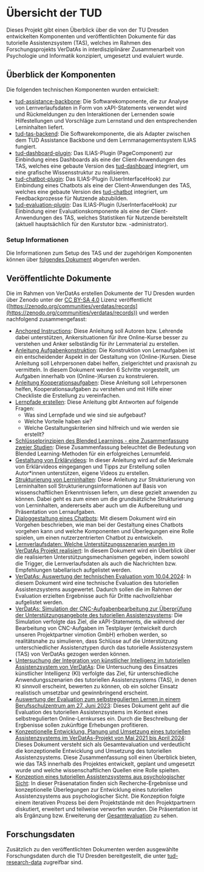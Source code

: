 # Übersicht der TUD

Dieses Projekt gibt einen Überblick über die von der TU Dresden entwickelten Komponenten und veröffentlichten Dokumente für das tutorielle Assistenzsystem (TAS), welches im Rahmen des Forschungsprojekts VerDatAs in interdisziplinärer Zusammenarbeit von Psychologie und Informatik konzipiert, umgesetzt und evaluiert wurde.

## Überblick der Komponenten

Die folgenden technischen Komponenten wurden entwickelt:

* [tud-assistance-backbone](https://github.com/VerDatAs/tud-assistance-backbone): Die Softwarekomponente, die zur Analyse von Lernverlaufsdaten in Form von xAPI-Statements verwendet wird und Rückmeldungen zu den Interaktionen der Lernenden sowie Hilfestellungen und Vorschläge zum Lernstand und den entsprechenden Lerninhalten liefert.
* [tud-tas-backend](https://github.com/VerDatAs/tud-tas-backend): Die Softwarekomponente, die als Adapter zwischen dem TUD Assistance Backbone und dem Lernmanagementsystem ILIAS fungiert.
* [tud-dashboard-plugin](https://github.com/VerDatAs/tud-dashboard-plugin): Das ILIAS-Plugin (PageComponent) zur Einbindung eines Dashboards als eine der Client-Anwendungen des TAS, welches eine gebaute Version des [tud-dashboard](https://github.com/VerDatAs/tud-dashboard) integriert, um eine grafische Wissensstruktur zu realisieren.
* [tud-chatbot-plugin](https://github.com/VerDatAs/tud-chatbot-plugin): Das ILIAS-Plugin (UserInterfaceHook) zur Einbindung eines Chatbots als eine der Client-Anwendungen des TAS, welches eine gebaute Version des [tud-chatbot](https://github.com/VerDatAs/tud-chatbot) integriert, um Feedbackprozesse für Nutzende abzubilden.
* [tud-evaluation-plugin](https://github.com/VerDatAs/tud-evaluation-plugin): Das ILIAS-Plugin (UserInterfaceHook) zur Einbindung einer Evaluationskomponente als eine der Client-Anwendungen des TAS, welches Statistiken für Nutzende bereitstellt (aktuell hauptsächlich für den Kurstutor bzw. -administrator).

### Setup Informationen

Die Informationen zum Setup des TAS und der zugehörigen Komponenten können über [folgendes Dokument](SETUP.md) abgerufen werden.

## Veröffentlichte Dokumente

Die im Rahmen von VerDatAs erstellen Dokumente der TU Dresden wurden über Zenodo unter der [CC BY-SA 4.0](https://creativecommons.org/licenses/by-sa/4.0) Lizenz veröffentlicht ([https://zenodo.org/communities/verdatas/records](https://zenodo.org/communities/verdatas/records)) und werden nachfolgend zusammengefasst:

* [Anchored Instructions](https://doi.org/10.5281/zenodo.11064775): Diese Anleitung soll Autoren bzw. Lehrende dabei unterstützen, Ankersituationen für ihre Online-Kurse besser zu verstehen und Anker selbständig für ihr Lernmaterial zu erstellen.
* [Anleitung Aufgabenkonstruktion](https://doi.org/10.5281/zenodo.11190395): Die Konstruktion von Lernaufgaben ist ein entscheidender Aspekt in der Gestaltung von (Online-)Kursen. Diese Anleitung soll Lehrpersonen dabei helfen, zielgerichtet und praxisnah zu vermitteln. In diesem Dokument werden 6 Schritte vorgestellt, um Aufgaben innerhalb von (Online-)Kursen zu konstruieren.
* [Anleitung Kooperationsaufgaben](https://doi.org/10.5281/zenodo.11190452): Diese Anleitung soll Lehrpersonen helfen, Kooperationsaufgaben zu verstehen und mit Hilfe einer Checkliste die Erstellung zu vereinfachen.
* [Lernpfade erstellen](https://doi.org/10.5281/zenodo.11190631): Diese Anleitung gibt Antworten auf folgende Fragen:
  * Was sind Lernpfade und wie sind sie aufgebaut?
  * Welche Vorteile haben sie?
  * Welche Gestaltungskriterien sind hilfreich und wie werden sie erstellt?
* [Schlüsselprinzipien des Blended Learnings - eine Zusammenfassung zweier Studien](https://doi.org/10.5281/zenodo.11191209): Diese Zusammenfassung beleuchtet die Bedeutung von Blended Learning-Methoden für ein erfolgreiches Lernumfeld.
* [Gestaltung von Erklärvideos](https://doi.org/10.5281/zenodo.11191837): In dieser Anleitung wird auf die Merkmale von Erklärvideos eingegangen und Tipps zur Erstellung sollen Autor*innen unterstützen, eigene Videos zu erstellen.
* [Strukturierung von Lerninhalten](https://doi.org/10.5281/zenodo.11235399): Diese Anleitung zur Strukturierung von Lerninhalten soll Strukturierungsinformationen auf Basis von wissenschaftlichen Erkenntnissen liefern, um diese gezielt anwenden zu können. Dabei geht es zum einen um die grundsätzliche Strukturierung von Lerninhalten, andererseits aber auch um die Aufbereitung und Präsentation von Lernaufgaben.
* [Dialoggestaltung eines Chatbots](https://doi.org/10.5281/zenodo.11235522): Mit diesem Dokument wird ein Vorgehen beschrieben, wie man bei der Gestaltung eines Chatbots vorgehen kann und welche Komponenten und Überlegungen eine Rolle spielen, um einen nutzerzentrierten Chatbot zu entwickeln. 
* [Lernverlaufsdaten: Welche Unterstützungsszenarien wurden im VerDatAs Projekt realisiert](https://doi.org/10.5281/zenodo.11367079): In diesem Dokument wird ein Überblick über die realisierten Unterstützungsmechanismen gegeben, indem sowohl die Trigger, die Lernverlaufsdaten als auch die Nachrichten bzw. Empfehlungen tabellarisch aufgelistet werden.
* [VerDatAs: Auswertung der technischen Evaluation vom 10.04.2024](https://doi.org/10.5281/zenodo.11174279): In diesem Dokument wird eine technische Evaluation des tutoriellen Assistenzsystems ausgewertet. Dadurch sollen die im Rahmen der Evaluation erzielten Ergebnisse auch für Dritte nachvollziehbar aufgelistet werden.
* [VerDatAs: Simulation der CNC-Aufgabenbearbeitung zur Überprüfung der Unterstützungsangebote des tutoriellen Assistenzsystems](https://doi.org/10.5281/zenodo.12735406): Die Simulation verfolgte das Ziel, die xAPI-Statements, die während der Bearbeitung von CNC-Aufgaben im Testplayer (entwickelt durch unseren Projektpartner vimotion GmbH) erhoben werden, so realitätsnahe zu simulieren, dass Schlüsse auf die Unterstützung unterschiedlicher Assistenztypen durch das tutorielle Assistenzsystem (TAS) von VerDatAs gezogen werden können.
* [Untersuchung der Integration von künstlicher Intelligenz im tutoriellen Assistenzsystem von VerDatAs](https://doi.org/10.5281/zenodo.12735395): Die Untersuchung des Einsatzes künstlicher Intelligenz (KI) verfolgte das Ziel, für unterschiedliche Anwendungsszenarien des tutoriellen Assistenzsystems (TAS), in denen KI sinnvoll erscheint, bewerten zu können, ob ein solcher Einsatz realistisch umsetzbar und gewinnbringend erscheint.
* [Auswertung der Evaluation zum selbstregulierten Lernen in einem Berufsschulzentrum am 27. Juni 2023](https://doi.org/10.5281/zenodo.12622460): Dieses Dokument geht auf die Evaluation des tutoriellen Assistenzsystems im Kontext eines selbstregulierten Online-Lernkurses ein. Durch die Beschreibung der Ergbenisse sollen zukünftige Erhebungen profitieren.
* [Konzeptionelle Entwicklung, Planung und Umsetzung eines tutoriellen Assistenzsystems im VerDatAs-Projekt von Mai 2021 bis April 2024](https://doi.org/10.5281/zenodo.12545684): Dieses Dokument versteht sich als Gesamtevaluation und verdeutlicht die konzeptionelle Entwicklung und Umsetzung des tutoriellen Assistenzsystems. Diese Zusammenfassung soll einen Überblick bieten, wie das TAS innerhalb des Projektes entwickelt, geplant und umgesetzt wurde und welche wissenschaftlichen Quellen eine Rolle spielten. 
* [Konzeption eines tutoriellen Assistenzsystems aus psychologischer Sicht](https://doi.org/10.5281/zenodo.12546480): In dieser Präsenatation finden sich Recherche-Ergebnisse und konzeptionelle Überlegungen zur Entwicklung eines tutoriellen Assistenzsystems aus psychologischer Sicht. Die Konzeption folgte einem iterativen Prozess bei dem Projektstände mit den Projektpartnern diskutiert, erweitert und teilweise verworfen wurden. Die Präsentation ist als Ergänzung bzw. Erweiterung der [Gesamtevaluation](https://doi.org/10.5281/zenodo.12545684) zu sehen.

## Forschungsdaten

Zusätzlich zu den veröffentlichten Dokumenten werden ausgewählte Forschungsdaten durch die TU Dresden bereitgestellt, die unter [tud-research-data](https://github.com/VerDatAs/tud-research-data) zugreifbar sind.
